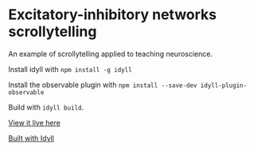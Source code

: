# Excitatory-inhibitory networks scrollytelling

An example of scrollytelling applied to teaching neuroscience.

Install idyll with `npm install -g idyll`

Install the observable plugin with `npm install --save-dev idyll-plugin-observable`

Build with `idyll build`.

[View it live here](https://patrickmineault.github.io/scrollytelling)

[Built with Idyll](https://idyll-lang.org/)